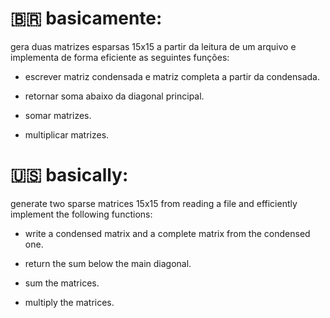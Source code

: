 # 🇧🇷 basicamente:

gera duas matrizes esparsas 15x15 a partir da leitura de um arquivo e implementa de forma eficiente as seguintes funções:

- escrever matriz condensada e matriz completa a partir da condensada.

- retornar soma abaixo da diagonal principal.

- somar matrizes.

- multiplicar matrizes.

# 🇺🇸 basically:

generate two sparse matrices 15x15 from reading a file and efficiently implement the following functions:

- write a condensed matrix and a complete matrix from the condensed one.

- return the sum below the main diagonal.

- sum the matrices.

- multiply the matrices.
